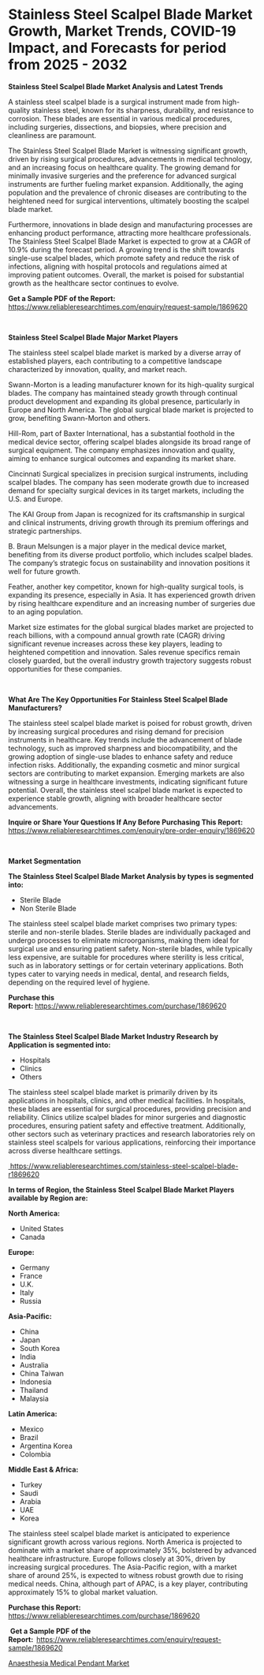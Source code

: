 <p><h1>Stainless Steel Scalpel Blade Market Growth, Market Trends, COVID-19 Impact, and Forecasts for period from 2025 - 2032</h1></p><p><strong>Stainless Steel Scalpel Blade Market Analysis and Latest Trends</strong></p>
<p><p>A stainless steel scalpel blade is a surgical instrument made from high-quality stainless steel, known for its sharpness, durability, and resistance to corrosion. These blades are essential in various medical procedures, including surgeries, dissections, and biopsies, where precision and cleanliness are paramount.</p><p>The Stainless Steel Scalpel Blade Market is witnessing significant growth, driven by rising surgical procedures, advancements in medical technology, and an increasing focus on healthcare quality. The growing demand for minimally invasive surgeries and the preference for advanced surgical instruments are further fueling market expansion. Additionally, the aging population and the prevalence of chronic diseases are contributing to the heightened need for surgical interventions, ultimately boosting the scalpel blade market.</p><p>Furthermore, innovations in blade design and manufacturing processes are enhancing product performance, attracting more healthcare professionals. The Stainless Steel Scalpel Blade Market is expected to grow at a CAGR of 10.9% during the forecast period. A growing trend is the shift towards single-use scalpel blades, which promote safety and reduce the risk of infections, aligning with hospital protocols and regulations aimed at improving patient outcomes. Overall, the market is poised for substantial growth as the healthcare sector continues to evolve.</p></p>
<p><strong>Get a Sample PDF of the Report:&nbsp;</strong> <a href="https://www.reliableresearchtimes.com/enquiry/request-sample/1869620?utm_campaign=2464&utm_medium=2&utm_source=Github&utm_content=ia&utm_term=05032025&utm_id=stainless-steel-scalpel-blade">https://www.reliableresearchtimes.com/enquiry/request-sample/1869620</a></p>
<p>&nbsp;</p>
<p><strong>Stainless Steel Scalpel Blade Major Market Players</strong></p>
<p><p>The stainless steel scalpel blade market is marked by a diverse array of established players, each contributing to a competitive landscape characterized by innovation, quality, and market reach.</p><p>Swann-Morton is a leading manufacturer known for its high-quality surgical blades. The company has maintained steady growth through continual product development and expanding its global presence, particularly in Europe and North America. The global surgical blade market is projected to grow, benefiting Swann-Morton and others.</p><p>Hill-Rom, part of Baxter International, has a substantial foothold in the medical device sector, offering scalpel blades alongside its broad range of surgical equipment. The company emphasizes innovation and quality, aiming to enhance surgical outcomes and expanding its market share.</p><p>Cincinnati Surgical specializes in precision surgical instruments, including scalpel blades. The company has seen moderate growth due to increased demand for specialty surgical devices in its target markets, including the U.S. and Europe.</p><p>The KAI Group from Japan is recognized for its craftsmanship in surgical and clinical instruments, driving growth through its premium offerings and strategic partnerships. </p><p>B. Braun Melsungen is a major player in the medical device market, benefiting from its diverse product portfolio, which includes scalpel blades. The company’s strategic focus on sustainability and innovation positions it well for future growth.</p><p>Feather, another key competitor, known for high-quality surgical tools, is expanding its presence, especially in Asia. It has experienced growth driven by rising healthcare expenditure and an increasing number of surgeries due to an aging population.</p><p>Market size estimates for the global surgical blades market are projected to reach billions, with a compound annual growth rate (CAGR) driving significant revenue increases across these key players, leading to heightened competition and innovation. Sales revenue specifics remain closely guarded, but the overall industry growth trajectory suggests robust opportunities for these companies.</p></p>
<p>&nbsp;</p>
<p><strong>What Are The Key Opportunities For Stainless Steel Scalpel Blade Manufacturers?</strong></p>
<p><p>The stainless steel scalpel blade market is poised for robust growth, driven by increasing surgical procedures and rising demand for precision instruments in healthcare. Key trends include the advancement of blade technology, such as improved sharpness and biocompatibility, and the growing adoption of single-use blades to enhance safety and reduce infection risks. Additionally, the expanding cosmetic and minor surgical sectors are contributing to market expansion. Emerging markets are also witnessing a surge in healthcare investments, indicating significant future potential. Overall, the stainless steel scalpel blade market is expected to experience stable growth, aligning with broader healthcare sector advancements.</p></p>
<p><strong>Inquire or Share Your Questions If Any Before Purchasing This Report:</strong> <a href="https://www.reliableresearchtimes.com/enquiry/pre-order-enquiry/1869620?utm_campaign=2464&utm_medium=2&utm_source=Github&utm_content=ia&utm_term=05032025&utm_id=stainless-steel-scalpel-blade">https://www.reliableresearchtimes.com/enquiry/pre-order-enquiry/1869620</a></p>
<p>&nbsp;</p>
<p><strong>Market Segmentation</strong></p>
<p><strong>The Stainless Steel Scalpel Blade Market Analysis by types is segmented into:</strong></p>
<p><ul><li>Sterile Blade</li><li>Non Sterile Blade</li></ul></p>
<p><p>The stainless steel scalpel blade market comprises two primary types: sterile and non-sterile blades. Sterile blades are individually packaged and undergo processes to eliminate microorganisms, making them ideal for surgical use and ensuring patient safety. Non-sterile blades, while typically less expensive, are suitable for procedures where sterility is less critical, such as in laboratory settings or for certain veterinary applications. Both types cater to varying needs in medical, dental, and research fields, depending on the required level of hygiene.</p></p>
<p><strong>Purchase this Report:&nbsp;</strong><a href="https://www.reliableresearchtimes.com/purchase/1869620?utm_campaign=2464&utm_medium=2&utm_source=Github&utm_content=ia&utm_term=05032025&utm_id=stainless-steel-scalpel-blade">https://www.reliableresearchtimes.com/purchase/1869620</a></p>
<p>&nbsp;</p>
<p><strong>The Stainless Steel Scalpel Blade Market Industry Research by Application is segmented into:</strong></p>
<p><ul><li>Hospitals</li><li>Clinics</li><li>Others</li></ul></p>
<p><p>The stainless steel scalpel blade market is primarily driven by its applications in hospitals, clinics, and other medical facilities. In hospitals, these blades are essential for surgical procedures, providing precision and reliability. Clinics utilize scalpel blades for minor surgeries and diagnostic procedures, ensuring patient safety and effective treatment. Additionally, other sectors such as veterinary practices and research laboratories rely on stainless steel scalpels for various applications, reinforcing their importance across diverse healthcare settings.</p></p>
<p><a href="https://www.reliableresearchtimes.com/stainless-steel-scalpel-blade-r1869620?utm_campaign=2464&utm_medium=2&utm_source=Github&utm_content=ia&utm_term=05032025&utm_id=stainless-steel-scalpel-blade">&nbsp;https://www.reliableresearchtimes.com/stainless-steel-scalpel-blade-r1869620</a></p>
<p><strong>In terms of Region, the Stainless Steel Scalpel Blade Market Players available by Region are:</strong></p>
<p>
    <p> <strong> North America: </strong>
        <ul>
            <li>United States</li>
            <li>Canada</li>
        </ul>
        </p> 
    <p> <strong> Europe: </strong>
        <ul>
            <li>Germany</li>
            <li>France</li>
            <li>U.K.</li>
            <li>Italy</li>
            <li>Russia</li>
        </ul>
        </p> 
    <p> <strong> Asia-Pacific: </strong>
        <ul>
            <li>China</li>
            <li>Japan</li>
            <li>South Korea</li>
            <li>India</li>
            <li>Australia</li>
            <li>China Taiwan</li>
            <li>Indonesia</li>
            <li>Thailand</li>
            <li>Malaysia</li>
        </ul>
        </p> 
    <p> <strong> Latin America: </strong>
        <ul>
            <li>Mexico</li>
            <li>Brazil</li>
            <li>Argentina Korea</li>
            <li>Colombia</li>
        </ul>
        </p> 
    <p> <strong> Middle East & Africa: </strong>
        <ul>
            <li>Turkey</li>
            <li>Saudi</li>
            <li>Arabia</li>
            <li>UAE</li>
            <li>Korea</li>
        </ul>
    </p>
    </p>
<p><p>The stainless steel scalpel blade market is anticipated to experience significant growth across various regions. North America is projected to dominate with a market share of approximately 35%, bolstered by advanced healthcare infrastructure. Europe follows closely at 30%, driven by increasing surgical procedures. The Asia-Pacific region, with a market share of around 25%, is expected to witness robust growth due to rising medical needs. China, although part of APAC, is a key player, contributing approximately 15% to global market valuation.</p></p>
<p><strong>Purchase this Report: </strong><a href="https://www.reliableresearchtimes.com/purchase/1869620?utm_campaign=2464&utm_medium=2&utm_source=Github&utm_content=ia&utm_term=05032025&utm_id=stainless-steel-scalpel-blade">https://www.reliableresearchtimes.com/purchase/1869620</a></p>
<p>&nbsp;<strong>Get a Sample PDF of the Report:&nbsp;&nbsp;</strong><a href="https://www.reliableresearchtimes.com/enquiry/request-sample/1869620?utm_campaign=2464&utm_medium=2&utm_source=Github&utm_content=ia&utm_term=05032025&utm_id=stainless-steel-scalpel-blade">https://www.reliableresearchtimes.com/enquiry/request-sample/1869620</a></p>
<p><strong></strong></p>
<p><p><a href="https://github.com/chungwimbu4/Market-Research-Report-List-1/blob/main/anaesthesia-medical-pendant-market.md?utm_campaign=2464&utm_medium=2&utm_source=Github&utm_content=ia&utm_term=05032025&utm_id=stainless-steel-scalpel-blade">Anaesthesia Medical Pendant Market</a></p></p>